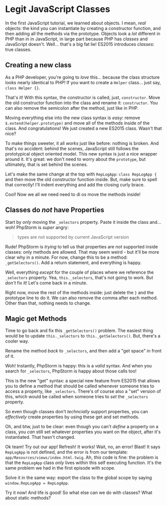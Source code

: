 # Legit JavaScript Classes

In the first JavaScript tutorial, we learned about objects. I mean, *real* objects:
the kind you can instantiate by creating a constructor function, and then adding
all the methods via the prototype. Objects look a *lot* different in PHP than in
in JavaScript, in large part because PHP has *classes* and JavaScript doesn't. Well...
that's a big fat lie! ES2015 introduces *classes*: true classes.

## Creating a new class

As a PHP developer, you're going to *love* this... because the class structure looks
nearly identical to PHP! If you want to create a `Helper` class... just say,
`class Helper {}`.

That's it! With this syntax, the constructor is called, just, `constructor`. Move
the old constructor function into the class and rename it: `constructor`. You can
also remove the semicolon after the method, just like in PHP.

Moving everything else into the new class syntax is *easy*: remove `$.extend(helper.prototype)`
and move all of the methods inside of the class. And congratulations! We just created
a new ES2015 class. Wasn't that nice?

To make things sweeter, it all *works* just like before: nothing is broken. And that's
no accident: behind the scenes, JavaScript still follows the prototypical object
oriented model. This new syntax is just a nice wrapper around it. It's great: we
don't need to worry about the `prototype`, but ultimately, that is set behind the
scenes.

Let's make the same change at the top with `RepLogApp`: `class RepLogApp {` and
then move the old constructor function inside. But, make sure to spell that correctly!
I'll indent everything and add the closing curly brace.

Cool! Now we all we need need to di os move the methods inside!

## Classes do *not* have Properties

Start by *only* moving the `_selectors` property. Paste it inside the class and...
woh! PhpStorm is *super* angry:

> types are not supported by current JavaScript version

Rude! PhpStorm is *trying* to tell us that properties are *not* supported inside
classes: only methods are allowed. That may seem weird - but it'll be more clear
why in a minute. For now, change this to be a method: `_getSelectors()`. Add a
return statement, and everything is happy.

Well, everything *except* for the couple of places where we reference the `_selectors`
property. Yea, `this._selectors`, that's not going to work. But *don't* fix it!
Let's come back in a minute.

Right now, move the rest of the methods inside: just delete the `}` and the prototype
line to do it. We can also remove the comma after each method. Other than that,
nothing needs to change.

## Magic get Methods

Time to go back and fix this `_getSelectors()` problem. The easiest thing would be
to update `this._selectors` to `this._getSelectors()`. But, there's a cooler
way.

Rename the method *back* to `_selectors`, and then add a "get space" in front of
it.

Woh! Instantly, PhpStorm is happy: this is a *valid* syntax. And when you search
for `_selectors`, PhpStorm is happy about those calls too!

This is the new "get" syntax: a special new feature from ES2015 that allows you
to define a method that should be called whenever someone tries to access a property,
like `_selectors`. There's of course also a "set" version of this, which would be
called when someone tries to *set* the `_selectors` property.

So even though classes don't *techncially* support properties, you can *effectively*
create properties by using these get and set methods.

Oh, and btw, just to be clear: even though you can't *define* a property on a class,
you *can* still set whatever properties you want on the object, after it's instantiated.
That hasn't changed.

Ok team! Try out our app! Refresh! It works! Wait, no, an error! Blast! It says
`RepLogApp` is not defined, and the error is from our template:
`app/Resources/views/index.html.twig`. Ah, *this* code is fine: the problem is that
the `RepLogApp` class *only* lives within this self executing function. It's the
same problem we had in the first episode with scope.

Solve it in the same way: export the class to the global scope by saying
`window.RepLogApp = RepLogApp`.

Try it now! And life is good! So what else can we do with classes? What about
static methods?

